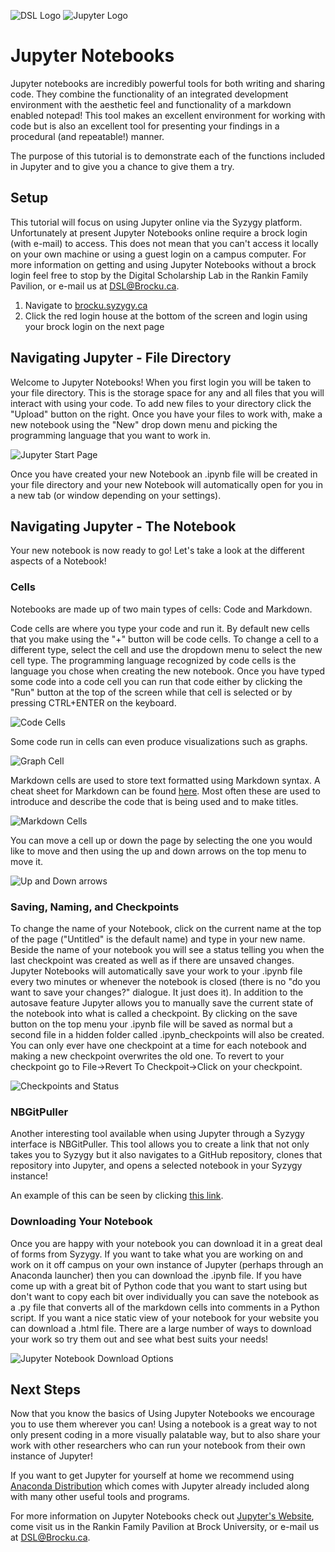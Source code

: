 ![DSL Logo][dsllogo]  ![Jupyter Logo][jupyterlogo]


# Jupyter Notebooks

Jupyter notebooks are incredibly powerful tools for both writing and sharing code.  They combine the functionality of an integrated development environment with the aesthetic feel and functionality of a markdown enabled notepad!  This tool makes an excellent environment for working with code but is also an excellent tool for presenting your findings in a procedural (and repeatable!) manner.

The purpose of this tutorial is to demonstrate each of the functions included in Jupyter and to give you a chance to give them a try.


## Setup
This tutorial will focus on using Jupyter online via the Syzygy platform.  Unfortunately at present Jupyter Notebooks online require a brock login (with e-mail) to access.  This does not mean that you can't access it locally on your own machine or using a guest login on a campus computer.  For more information on getting and using Jupyter Notebooks without a brock login feel free to stop by the Digital Scholarship Lab in the Rankin Family Pavilion, or e-mail us at DSL@Brocku.ca.

1. Navigate to [brocku.syzygy.ca](https://brocku.syzygy.ca)
2. Click the red login house at the bottom of the screen and login using your brock login on the next page


## Navigating Jupyter - File Directory
Welcome to Jupyter Notebooks!  When you first login you will be taken to your file directory.  This is the storage space for any and all files that you will interact with using your code.  To add new files to your directory click the "Upload" button on the right.  Once you have your files to work with, make a new notebook using the "New" drop down menu and picking the programming language that you want to work in.

![Jupyter Start Page][jupyter1]

Once you have created your new Notebook an .ipynb file will be created in your file directory and your new Notebook will automatically open for you in a new tab (or window depending on your settings).

## Navigating Jupyter - The Notebook

Your new notebook is now ready to go!  Let's take a look at the different aspects of a Notebook!

### Cells

Notebooks are made up of two main types of cells: Code and Markdown.  

Code cells are where you type your code and run it.  By default new cells that you make using the "+" button will be code cells.  To change a cell to a different type, select the cell and use the dropdown menu to select the new cell type.  The programming language recognized by code cells is the language you chose when creating the new notebook. Once you have typed some code into a code cell you can run that code either by clicking the "Run" button at the top of the screen while that cell is selected or by pressing CTRL+ENTER on the keyboard.

![Code Cells][jupyter7]

Some code run in cells can even produce visualizations such as graphs.

![Graph Cell][jupyter8]

Markdown cells are used to store text formatted using Markdown syntax.  A cheat sheet for Markdown can be found [here](https://www.markdownguide.org/cheat-sheet/).  Most often these are used to introduce and describe the code that is being used and to make titles.

![Markdown Cells][jupyter6]

You can move a cell up or down the page by selecting the one you would like to move and then using the up and down arrows on the top menu to move it.

![Up and Down arrows][jupyter5]

### Saving, Naming, and Checkpoints

To change the name of your Notebook, click on the current name at the top of the page ("Untitled" is the default name) and type in your new name.  Beside the name of your notebook you will see a status telling you when the last checkpoint was created as well as if there are unsaved changes.  Jupyter Notebooks will automatically save your work to your .ipynb file every two minutes or whenever the notebook is closed (there is no "do you want to save your changes?" dialogue.  It just does it).  In addition to the autosave feature Jupyter allows you to manually save the current state of the notebook into what is called a checkpoint.  By clicking on the save button on the top menu your .ipynb file will be saved as normal but a second file in a hidden folder called .ipynb_checkpoints will also be created.  You can only ever have one checkpoint at a time for each notebook and making a new checkpoint overwrites the old one.  To revert to your checkpoint go to File->Revert To Checkpoit->Click on your checkpoint.

![Checkpoints and Status][jupyter3]

### NBGitPuller

Another interesting tool available when using Jupyter through a Syzygy interface is NBGitPuller.  This tool allows you to create a link that not only takes you to Syzygy but it also navigates to a GitHub repository, clones that repository into Jupyter, and opens a selected notebook in your Syzygy instance!

An example of this can be seen by clicking [this link](https://brocku.syzygy.ca/jupyter/user-redirect/git-pull?repo=https%3A%2F%2Fgithub.com%2FBrockDSL%2FAzure-Vision-Tutorial&urlpath=tree%2FAzure-Vision-Tutorial%2FAzureVisionNotebook.ipynb).  

### Downloading Your Notebook 

Once you are happy with your notebook you can download it in a great deal of forms from Syzygy.  If you want to take what you are working on and work on it off campus on your own instance of Jupyter (perhaps through an Anaconda launcher) then you can download the .ipynb file.  If you have come up with a great bit of Python code that you want to start using but don't want to copy each bit over individually you can save the notebook as a .py file that converts all of the markdown cells into comments in a Python script.  If you want a nice static view of your notebook for your website you can download a .html file.  There are a large number of ways to download your work so try them out and see what best suits your needs!

![Jupyter Notebook Download Options][jupyter4]

## Next Steps

Now that you know the basics of Using Jupyter Notebooks we encourage you to use them wherever you can!  Using a notebook is a great way to not only present coding in a more visually palatable way, but to also share your work with other researchers who can run your notebook from their own instance of Jupyter!

If you want to get Jupyter for yourself at home we recommend using [Anaconda Distribution](https://www.anaconda.com/distribution/) which comes with Jupyter already included along with many other useful tools and programs.

For more information on Jupyter Notebooks check out [Jupyter's Website](https://jupyter.org), come visit us in the Rankin Family Pavilion at Brock University, or e-mail us at DSL@Brocku.ca.





[dsllogo]: dsl_logo.png
[jupyterlogo]: jupyter_logo.jpg
[jupyter1]: Jupytermain.png
[jupyter2]: notebooklayout.png
[jupyter3]: Jupyterchecks.png
[jupyter4]: Jupyterdownload.png
[jupyter5]: Jupyterarrows.png
[jupyter6]: jupytermarkdown.png
[jupyter7]: jupytercode.png
[jupyter8]: jupytergraph.png
